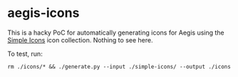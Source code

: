 # aegis-icons

This is a hacky PoC for automatically generating icons for Aegis using the
[Simple Icons](https://simpleicons.org/) icon collection. Nothing to see here.

To test, run:

```
rm ./icons/* && ./generate.py --input ./simple-icons/ --output ./icons
```
